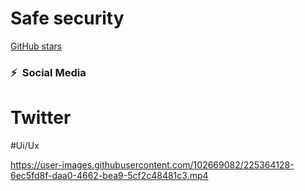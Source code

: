 # Safe security 
[GitHub stars](https://avatars.githubusercontent.com/u/102669082?s=40&v=4)

### ⚡&ensp;Social Media

# Twitter

#Ui/Ux 

https://user-images.githubusercontent.com/102669082/225364128-6ec5fd8f-daa0-4662-bea9-5cf2c48481c3.mp4

